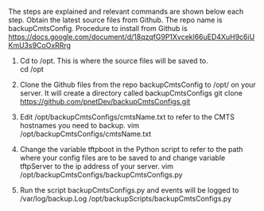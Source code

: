 The steps are explained and relevant commands are shown below each step.
Obtain the latest source files from Github. The repo name is backupCmtsConfig. Procedure to install from Github is 
https://docs.google.com/document/d/18qzqfG9P1Xvcekl66uED4XuH9c6iUKmU3s9CoOxRRrg

1.  Cd to /opt. This is where the source files will be saved to.     
    cd /opt
    
2.  Clone the Github files from the repo backupCmtsConfig to /opt/ on your server. It will create a directory called backupCmtsConfigs
    git clone https://github.com/pnetDev/backupCmtsConfigs.git

3.  Edit /opt/backupCmtsConfigs/cmtsName.txt to refer to the CMTS hostnames you need to backup.
    vim /opt/backupCmtsConfigs/cmtsName.txt

4.  Change the variable tftpboot in the Python script to refer to the path where your config files are to be saved to and change variable tftpServer to the ip address of your server.
    vim /opt/backupCmtsConfigs/backupCmtsConfigs.py

5.  Run the script backupCmtsConfigs.py and events will be logged to /var/log/backup.Log
    /opt/backupScripts/backupCmtsConfigs.py
